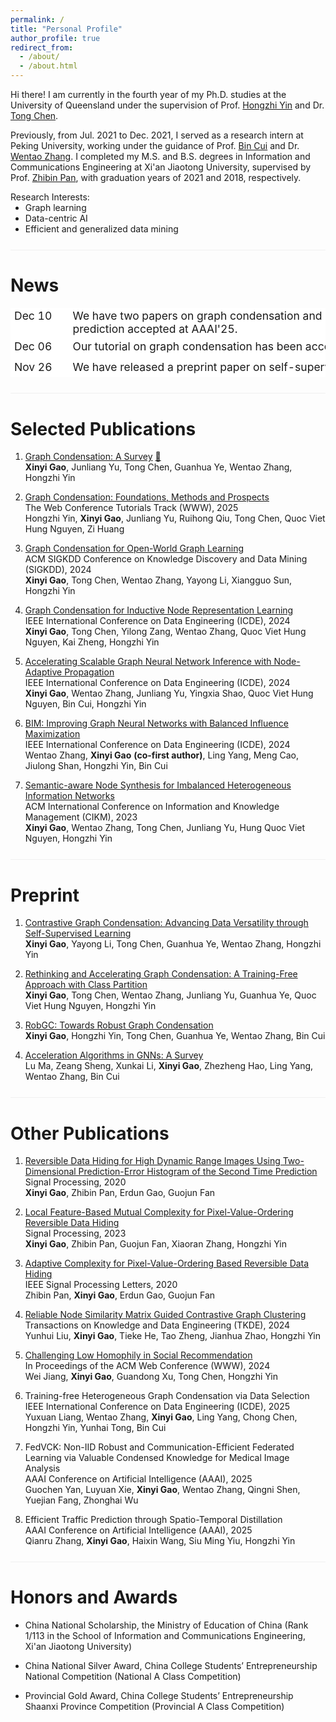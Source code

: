 ```yaml
---
permalink: /
title: "Personal Profile"
author_profile: true
redirect_from: 
  - /about/
  - /about.html
---
```


Hi there! I am currently in the fourth year of my Ph.D. studies at the University of Queensland under the supervision of Prof. [Hongzhi Yin](https://sites.google.com/view/hongzhi-yin/home) and Dr. [Tong Chen](https://researchers.uq.edu.au/researcher/27868).  

Previously, from Jul. 2021 to Dec. 2021, I served as a research intern at Peking University, working under the guidance of Prof. [Bin Cui](https://cuibinpku.github.io/) and Dr. [Wentao Zhang](https://zwt233.github.io/). I completed my M.S. and B.S. degrees in Information and Communications Engineering at Xi'an Jiaotong University, supervised by Prof. [Zhibin Pan](https://www.researchgate.net/profile/Zhibin-Pan-2), with graduation years of 2021 and 2018, respectively.  

<p style="margin: 0;">Research Interests:</p>

<ul style="margin: 0;">
<li style="margin: 0;"> Graph learning </li>
<li style="margin: 0;"> Data-centric AI </li>
<li > Efficient and generalized data mining </li>
</ul>

  
<!-- **Email**: xinyi.gao AT uq.edu.au  -->



<div style="margin-top: 25px; margin-bottom: 15px; border-top: 1px solid #f0f0f0;"></div>



News
======

<style type="text/css">
.tg  {border-collapse:collapse;border-spacing:0;}
.tg td{border-color:black;border-style:solid;border-width:1px;font-size:17.5px;overflow:hidden;padding:1px 5px;line-height: 1.7;word-break:normal;white-space: nowrap;}
.tg th{border-color:black;border-style:solid;border-width:1px;font-size:17.5px;line-height: 1.2;
  font-weight:normal;overflow:hidden;padding:1px 5px;word-break:normal;}
.tg .tg-oe15{background-color:#ffffff;border-color:#ffffff;text-align:left;vertical-align:top}
.tg .tg-3m6e{background-color:#ffffff;border-color:#ffffff;font-weight:normal;text-align:left;vertical-align:top}
</style>
<table class="tg"><thead>
  <tr>
    <th class="tg-3m6e">Dec 10</th>
    <th class="tg-oe15"></th>
    <th class="tg-oe15"></th>
    <th class="tg-oe15">We have two papers on graph condensation and efficient spatio-temporal prediction accepted at AAAI'25.</th>
  </tr></thead>
<tbody>
  <tr>
    <td class="tg-3m6e">Dec 06</td>
    <td class="tg-oe15"></td>
    <td class="tg-oe15"></td>
    <td class="tg-oe15">Our tutorial on graph condensation has been accepted for presentation at WWW'25.</td>
  </tr>
  <tr>
    <td class="tg-3m6e">Nov 26</td>
    <td class="tg-oe15"></td>
    <td class="tg-oe15"></td>
    <td class="tg-oe15">We have released a preprint paper on self-supervised graph condensation.</td>
  </tr>
</tbody>
</table>



<div style="margin-top: 25px; margin-bottom: 15px; border-top: 1px solid #f0f0f0;"></div>

Selected Publications
======

1. [Graph Condensation: A Survey](https://arxiv.org/abs/2401.11720v2) [📖](https://github.com/XYGaoG/Graph-Condensation-Papers)  
**Xinyi Gao**, Junliang Yu, Tong Chen, Guanhua Ye, Wentao Zhang, Hongzhi Yin


1. [Graph Condensation: Foundations, Methods and Prospects](https://www2025.thewebconf.org/tutorials-track)  
The Web Conference Tutorials Track (WWW), 2025  
Hongzhi Yin, **Xinyi Gao**, Junliang Yu, Ruihong Qiu, Tong Chen, Quoc Viet Hung Nguyen, Zi Huang  


1. [Graph Condensation for Open-World Graph Learning](https://arxiv.org/abs/2405.17003)  
ACM SIGKDD Conference on Knowledge Discovery and Data Mining (SIGKDD), 2024  
**Xinyi Gao**, Tong Chen, Wentao Zhang, Yayong Li, Xiangguo Sun, Hongzhi Yin

1. [Graph Condensation for Inductive Node Representation Learning](https://arxiv.org/abs/2307.15967)  
IEEE International Conference on Data Engineering (ICDE), 2024  
**Xinyi Gao**, Tong Chen, Yilong Zang, Wentao Zhang, Quoc Viet Hung Nguyen, Kai Zheng, Hongzhi Yin

1. [Accelerating Scalable Graph Neural Network Inference with Node-Adaptive Propagation](https://arxiv.org/abs/2310.10998)    
IEEE International Conference on Data Engineering (ICDE), 2024  
**Xinyi Gao**, Wentao Zhang, Junliang Yu, Yingxia Shao, Quoc Viet Hung Nguyen, Bin Cui, Hongzhi Yin

1. [BIM: Improving Graph Neural Networks with Balanced Influence Maximization](https://ieeexplore.ieee.org/document/10597992)  
IEEE International Conference on Data Engineering (ICDE), 2024  
Wentao Zhang, **Xinyi Gao** **(co-first author)**, Ling Yang, Meng Cao, Jiulong Shan, Hongzhi Yin, Bin Cui

1. [Semantic-aware Node Synthesis for Imbalanced Heterogeneous Information Networks](https://arxiv.org/abs/2302.14061)  
ACM International Conference on Information and Knowledge Management (CIKM), 2023  
**Xinyi Gao**, Wentao Zhang, Tong Chen, Junliang Yu, Hung Quoc Viet Nguyen, Hongzhi Yin


<div style="margin-top: 25px; margin-bottom: 15px; border-top: 1px solid #f0f0f0;"></div>

Preprint
======


1. [Contrastive Graph Condensation: Advancing Data Versatility through Self-Supervised Learning](https://arxiv.org/abs/2411.17063)  
**Xinyi Gao**, Yayong Li, Tong Chen, Guanhua Ye, Wentao Zhang, Hongzhi Yin

1. [Rethinking and Accelerating Graph Condensation: A Training-Free Approach with Class Partition](https://arxiv.org/abs/2405.13707)  
**Xinyi Gao**, Tong Chen, Wentao Zhang, Junliang Yu, Guanhua Ye, Quoc Viet Hung Nguyen, Hongzhi Yin

1. [RobGC: Towards Robust Graph Condensation](https://arxiv.org/abs/2406.13200)  
**Xinyi Gao**, Hongzhi Yin, Tong Chen, Guanhua Ye, Wentao Zhang, Bin Cui

1. [Acceleration Algorithms in GNNs: A Survey](https://arxiv.org/abs/2405.04114)  
Lu Ma, Zeang Sheng, Xunkai Li, **Xinyi Gao**, Zhezheng Hao, Ling Yang, Wentao Zhang, Bin Cui



<div style="margin-top: 25px; margin-bottom: 15px; border-top: 1px solid #f0f0f0;"></div>



Other Publications
======

1. [Reversible Data Hiding for High Dynamic Range Images Using Two-Dimensional Prediction-Error Histogram of the Second Time Prediction](https://www.sciencedirect.com/science/article/pii/S0165168420301225)  
Signal Processing, 2020  
**Xinyi Gao**, Zhibin Pan, Erdun Gao, Guojun Fan

1. [Local Feature-Based Mutual Complexity for Pixel-Value-Ordering Reversible Data Hiding](https://www.sciencedirect.com/science/article/pii/S0165168422003723)  
Signal Processing, 2023  
**Xinyi Gao**, Zhibin Pan, Guojun Fan, Xiaoran Zhang, Hongzhi Yin

1. [Adaptive Complexity for Pixel-Value-Ordering Based Reversible Data Hiding](https://ieeexplore.ieee.org/document/9098041)  
IEEE Signal Processing Letters, 2020  
Zhibin Pan, **Xinyi Gao**, Erdun Gao, Guojun Fan

1. [Reliable Node Similarity Matrix Guided Contrastive Graph Clustering](https://arxiv.org/abs/2408.03765)  
Transactions on Knowledge and Data Engineering (TKDE), 2024  
Yunhui Liu, **Xinyi Gao**, Tieke He, Tao Zheng, Jianhua Zhao, Hongzhi Yin

1. [Challenging Low Homophily in Social Recommendation](https://dl.acm.org/doi/abs/10.1145/3589334.3645460)  
In Proceedings of the ACM Web Conference (WWW), 2024  
Wei Jiang, **Xinyi Gao**, Guandong Xu, Tong Chen, Hongzhi Yin

1. Training-free Heterogeneous Graph Condensation via Data Selection  
IEEE International Conference on Data Engineering (ICDE), 2025  
Yuxuan Liang, Wentao Zhang, **Xinyi Gao**, Ling Yang, Chong Chen, Hongzhi Yin, Yunhai Tong, Bin Cui

1. FedVCK: Non-IID Robust and Communication-Efficient Federated Learning via Valuable Condensed Knowledge for Medical Image Analysis  
AAAI Conference on Artificial Intelligence (AAAI), 2025  
Guochen Yan, Luyuan Xie, **Xinyi Gao**, Wentao Zhang, Qingni Shen, Yuejian Fang, Zhonghai Wu  

1. Efficient Traffic Prediction through Spatio-Temporal Distillation  
AAAI Conference on Artificial Intelligence (AAAI), 2025  
Qianru Zhang, **Xinyi Gao**, Haixin Wang, Siu Ming Yiu, Hongzhi Yin  



<div style="margin-top: 25px; margin-bottom: 15px; border-top: 1px solid #f0f0f0;"></div>


Honors and Awards
======
* China National Scholarship, the Ministry of Education of China 
(Rank 1/113 in the School of Information and Communications Engineering, Xi'an Jiaotong University)

* China National Silver Award, China College Students’ Entrepreneurship National Competition
(National A Class Competition)

* Provincial Gold Award, China College Students’ Entrepreneurship Shaanxi Province
Competition (Provincial A Class Competition)






<!-- Academic Experiences
======

**[2022.01-Present]** The University of Queensland (UQ), Ph.D. student. Supervisor: Prof. Hongzhi Yin

**[2021.06-2021.12]** Peking University (PKU), Research Intern. Supervisors: Prof. Bin Cui and Dr. Wentao Zhang

**[2018.06-2021.06]** Xi'an Jiaotong University (XJTU), M.S. in Information and Communications Engineering. Supervisor: Prof. Zhibin Pan

**[2014.09-2018.06]** Xi'an Jiaotong University (XJTU), B.S. in Information and Communications Engineering -->


